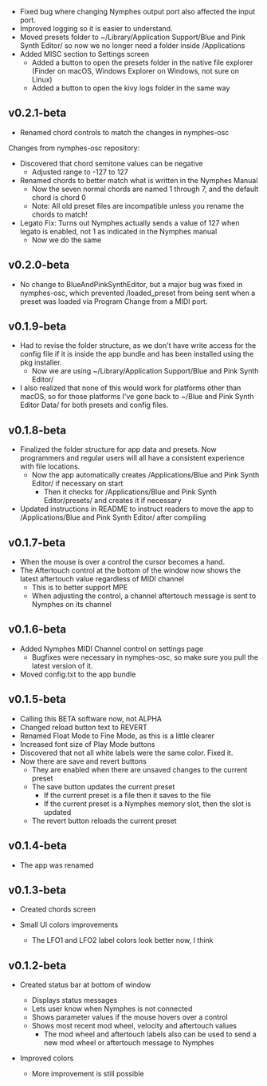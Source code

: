 - Fixed bug where changing Nymphes output port also affected the input port.
- Improved logging so it is easier to understand.
- Moved presets folder to ~/Library/Application Support/Blue and Pink Synth Editor/ so now we no longer need a folder inside /Applications
- Added MISC section to Settings screen
  - Added a button to open the presets folder in the native file explorer (Finder on macOS, Windows Explorer on Windows, not sure on Linux)
  - Added a button to open the kivy logs folder in the same way


## v0.2.1-beta

- Renamed chord controls to match the changes in nymphes-osc

Changes from nymphes-osc repository:
- Discovered that chord semitone values can be negative
  - Adjusted range to -127 to 127
- Renamed chords to better match what is written in the Nymphes Manual
  - Now the seven normal chords are named 1 through 7, and the default chord is chord 0
  - Note: All old preset files are incompatible unless you rename the chords to match!
- Legato Fix: Turns out Nymphes actually sends a value of 127 when legato is enabled, not 1 as indicated in the Nymphes manual
  - Now we do the same


## v0.2.0-beta

- No change to BlueAndPinkSynthEditor, but a major bug was fixed in nymphes-osc, which prevented /loaded_preset from being sent when a preset was loaded via Program Change from a MIDI port.


## v0.1.9-beta

- Had to revise the folder structure, as we don't have write access for the config file if it is inside the app bundle and has been installed using the pkg installer.
  - Now we are using ~/Library/Application Support/Blue and Pink Synth Editor/
- I also realized that none of this would work for platforms other than macOS, so for those platforms I've gone back to ~/Blue and Pink Synth Editor Data/ for both presets and config files.


## v0.1.8-beta

- Finalized the folder structure for app data and presets. Now programmers and regular users will all have a consistent experience with file locations.
  - Now the app automatically creates /Applications/Blue and Pink Synth Editor/ if necessary on start
    - Then it checks for /Applications/Blue and Pink Synth Editor/presets/ and creates it if necessary
- Updated instructions in README to instruct readers to move the app to /Applications/Blue and Pink Synth Editor/ after compiling


## v0.1.7-beta

- When the mouse is over a control the cursor becomes a hand.
- The Aftertouch control at the bottom of the window now shows the latest aftertouch value regardless of MIDI channel
  - This is to better support MPE
  - When adjusting the control, a channel aftertouch message is sent to Nymphes on its channel
 

## v0.1.6-beta

- Added Nymphes MIDI Channel control on settings page
  - Bugfixes were necessary in nymphes-osc, so make sure you pull the latest version of it.
- Moved config.txt to the app bundle


## v0.1.5-beta

- Calling this BETA software now, not ALPHA
- Changed reload button text to REVERT
- Renamed Float Mode to Fine Mode, as this is a little clearer
- Increased font size of Play Mode buttons
- Discovered that not all white labels were the same color. Fixed it.
- Now there are save and revert buttons
  - They are enabled when there are unsaved changes to the current preset
  - The save button updates the current preset
    - If the current preset is a file then it saves to the file
    - If the current preset is a Nymphes memory slot, then the slot is updated
  - The revert button reloads the current preset


## v0.1.4-beta

- The app was renamed

  
## v0.1.3-beta

- Created chords screen

- Small UI colors improvements
  - The LFO1 and LFO2 label colors look better now, I think


## v0.1.2-beta

- Created status bar at bottom of window
  - Displays status messages
  - Lets user know when Nymphes is not connected
  - Shows parameter values if the mouse hovers over a control
  - Shows most recent mod wheel, velocity and aftertouch values
    - The mod wheel and aftertouch labels also can be used to send a new mod wheel or aftertouch message to Nymphes

- Improved colors
  - More improvement is still possible

